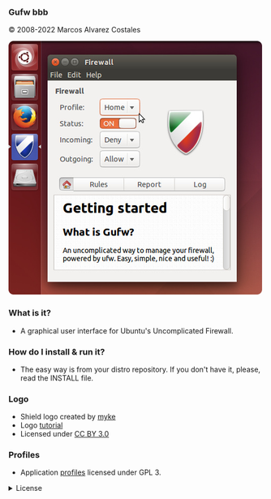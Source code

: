    
   
   ### Gufw bbb
   © 2008-2022 ﻿﻿Marcos Alvarez Costales

![Main Window](https://github.com/costales/costales.github.io/blob/master/projects/gufw/gufw.jpg)

   ### What is it?
   - A graphical user interface for Ubuntu's Uncomplicated Firewall.
   
   ### How do I install & run it?
   - The easy way is from your distro repository. If you don't have it, please, read the INSTALL file.
   

   ### Logo
   - Shield logo created by [myke](http://michael.spiegel1.at/)
   - Logo [tutorial](http://www.gimpusers.com/tutorials/create-a-shield-symbol.html)
   - Licensed under [CC BY 3.0](http://creativecommons.org/licenses/by/3.0/at/)

   ### Profiles
   - Application [profiles](http://jhansonxi.blogspot.com.es/2013/03/latest-batch-of-ufw-application-profiles.html) licensed under GPL 3.

<details>
<summary>License</summary>

```
Gufw is free software; you can redistribute it and/or modify it
under the terms of the GNU General Public Licence as published
by the Free Software Foundation; either version 3 of the License,
or (at your option) any later version.

This program is distributed in the hope that it will be useful,
but WITHOUT ANY WARRANTY; without even the implied warranty of
MERCHANTABILITY or FITNESS FOR A PARTICULAR PURPOSE.  See the
GNU General Public License for more details.

You should have received a copy of the GNU General Public License
along with this program.  If not, see <http://www.gnu.org/licenses/>.
```

</details>
